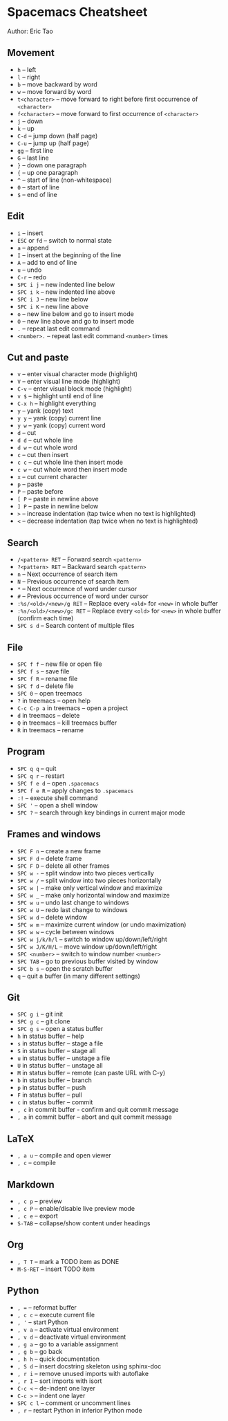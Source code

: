 # Spacemacs Cheatsheet
Author: Eric Tao

## Movement
* `h` – left
* `l` – right
* `b` – move backward by word
* `w` – move forward by word
* `t<character>` – move forward to right before first occurrence of `<character>`
* `f<character>` – move forward to first occurrence of `<character>`
* `j` – down
* `k` – up
* `C-d` – jump down (half page)
* `C-u` – jump up (half page)
* `gg` – first line
* `G` – last line
* `}` – down one paragraph
* `{` – up one paragraph
* `^` – start of line (non-whitespace)
* `0` – start of line
* `$` – end of line

## Edit
* `i` – insert
* `ESC` or `fd` – switch to normal state
* `a` – append
* `I` – insert at the beginning of the line
* `A` – add to end of line
* `u` – undo
* `C-r` – redo
* `SPC i j` – new indented line below
* `SPC i k` – new indented line above
* `SPC i J` – new line below
* `SPC i K` – new line above
* `o` – new line below and go to insert mode
* `O` – new line above and go to insert mode
* `.` – repeat last edit command
* `<number>.` – repeat last edit command `<number>` times

## Cut and paste
* `v` – enter visual character mode (highlight)
* `V` – enter visual line mode (highlight)
* `C-v` – enter visual block mode (highlight)
* `v $` – highlight until end of line
* `C-x h` – highlight everything
* `y` – yank (copy) text
* `y y` – yank (copy) current line
* `y w` – yank (copy) current word
* `d` – cut
* `d d` – cut whole line
* `d w` – cut whole word
* `c` – cut then insert
* `c c` – cut whole line then insert mode
* `c w` – cut whole word then insert mode
* `x` – cut current character
* `p` – paste
* `P` – paste before
* `[ P` – paste in newline above
* `] P` – paste in newline below
* `>` – increase indentation (tap twice when no text is highlighted)
* `<` – decrease indentation (tap twice when no text is highlighted)

## Search
* `/<pattern> RET` – Forward search `<pattern>`
* `?<pattern> RET` – Backward search `<pattern>`
* `n` – Next occurrence of search item
* `N` – Previous occurrence of search item
* `*` – Next occurrence of word under cursor
* `#` – Previous occurrence of word under cursor
* `:%s/<old>/<new>/g RET` – Replace every `<old>` for `<new>` in whole buffer
* `:%s/<old>/<new>/gc RET` – Replace every `<old>` for `<new>` in whole buffer (confirm each time)
* `SPC s d` – Search content of multiple files

## File
* `SPC f f` – new file or open file
* `SPC f s` – save file
* `SPC f R` – rename file
* `SPC f d` – delete file
* `SPC 0` – open treemacs
* `?` in treemacs – open help
* `C-c C-p a` in treemacs – open a project
* `d` in treemacs – delete
* `Q` in treemacs – kill treemacs buffer
* `R` in treemacs – rename

## Program
* `SPC q q` – quit
* `SPC q r` – restart
* `SPC f e d` – open `.spacemacs`
* `SPC f e R` – apply changes to `.spacemacs`
* `:!` – execute shell command
* `SPC '` – open a shell window
* `SPC ?` – search through key bindings in current major mode

## Frames and windows
* `SPC F n` – create a new frame
* `SPC F d` – delete frame
* `SPC F D` – delete all other frames
* `SPC w -` – split window into two pieces vertically
* `SPC w /` – split window into two pieces horizontally
* `SPC w |` – make only vertical window and maximize
* `SPC w _` – make only horizontal window and maximize
* `SPC w u` – undo last change to windows
* `SPC w U` – redo last change to windows
* `SPC w d` – delete window
* `SPC w m` – maximize current window (or undo maximization)
* `SPC w w` – cycle between windows
* `SPC w j/k/h/l` – switch to window up/down/left/right
* `SPC w J/K/H/L` – move window up/down/left/right
* `SPC <number>` – switch to window number `<number>`
* `SPC TAB` – go to previous buffer visited by window
* `SPC b s` – open the scratch buffer
* `q` – quit a buffer (in many different settings)

## Git
* `SPC g i` – git init
* `SPC g c` – git clone
* `SPC g s` – open a status buffer
* `h` in status buffer – help
* `s` in status buffer – stage a file
* `S` in status buffer – stage all
* `u` in status buffer – unstage a file
* `U` in status buffer – unstage all
* `M` in status buffer – remote (can paste URL with C-y)
* `b` in status buffer – branch
* `p` in status buffer – push
* `F` in status buffer – pull
* `c` in status buffer – commit
* `, c` in commit buffer - confirm and quit commit message
* `, a` in commit buffer – abort and quit commit message

## LaTeX
* `, a u` – compile and open viewer
* `, c` – compile

## Markdown
* `, c p` – preview
* `, c P` – enable/disable live preview mode
* `, c e` – export
* `S-TAB` – collapse/show content under headings

## Org
* `, T T` – mark a TODO item as DONE
* `M-S-RET` – insert TODO item

## Python
* `, =` – reformat buffer
* `, c c` – execute current file
* `, '` – start Python
* `, v a` – activate virtual environment
* `, v d` – deactivate virtual environment
* `, g a` – go to a variable assignment
* `, g b` – go back
* `, h h` – quick documentation
* `, S d` – insert docstring skeleton using sphinx-doc
* `, r i` – remove unused imports with autoflake
* `, r I` – sort imports with isort
* `C-c <` – de-indent one layer
* `C-c >` – indent one layer
* `SPC c l` – comment or uncomment lines
* `, r` – restart Python in inferior Python mode
